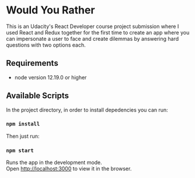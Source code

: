 # Would You Rather

This is an Udacity's React Developer course project submission where I used React and Redux together for the first time to create an app where you can impersonate a user to face and create dilemmas by answering hard questions with two options each. 

## Requirements

* node version 12.19.0 or higher

## Available Scripts

In the project directory, in order to install depedencies you can run:

### `npm install`

Then just run:

### `npm start`

Runs the app in the development mode.\
Open [http://localhost:3000](http://localhost:3000) to view it in the browser.
